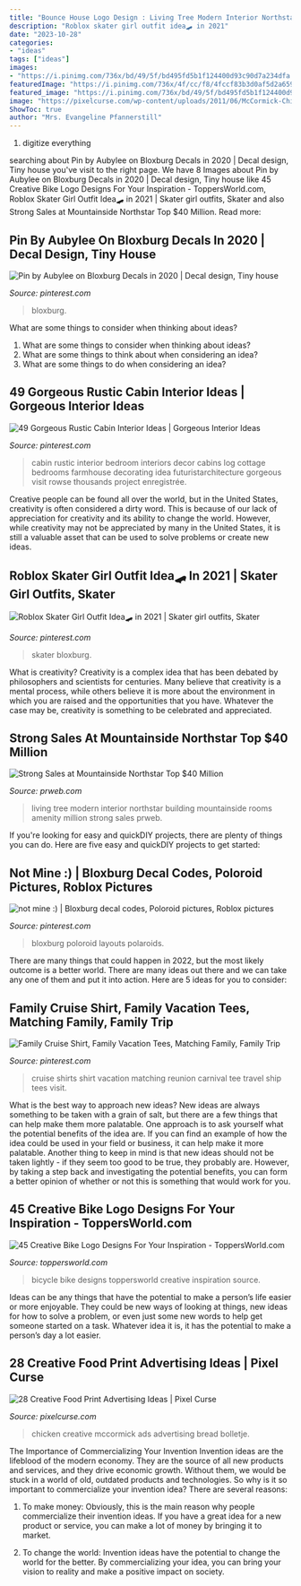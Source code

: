 ```yaml
---
title: "Bounce House Logo Design : Living Tree Modern Interior Northstar Building Mountainside Rooms Amenity Million Strong Sales Prweb"
description: "Roblox skater girl outfit idea🛹 in 2021"
date: "2023-10-28"
categories:
- "ideas"
tags: ["ideas"]
images:
- "https://i.pinimg.com/736x/bd/49/5f/bd495fd5b1f124400d93c90d7a234dfa.jpg"
featuredImage: "https://i.pinimg.com/736x/4f/cc/f8/4fccf83b3d0af5d2a659d76897cfcf38.jpg"
featured_image: "https://i.pinimg.com/736x/bd/49/5f/bd495fd5b1f124400d93c90d7a234dfa.jpg"
image: "https://pixelcurse.com/wp-content/uploads/2011/06/McCormick-Chicken-4.jpg"
ShowToc: true
author: "Mrs. Evangeline Pfannerstill"
---
```



1. digitize everything

	

		
searching about Pin by Aubylee on Bloxburg Decals in 2020 | Decal design, Tiny house you've visit to the right page. We have 8 Images about Pin by Aubylee on Bloxburg Decals in 2020 | Decal design, Tiny house like 45 Creative Bike Logo Designs For Your Inspiration - ToppersWorld.com, Roblox Skater Girl Outfit Idea🛹 in 2021 | Skater girl outfits, Skater and also Strong Sales at Mountainside Northstar Top $40 Million. Read more:
		
    
## Pin By Aubylee On Bloxburg Decals In 2020 | Decal Design, Tiny House

<img loading=lazy src="https://i.pinimg.com/736x/bd/49/5f/bd495fd5b1f124400d93c90d7a234dfa.jpg" onerror="this.onerror=null;this.src='https://tse1.mm.bing.net/th?id=OIP.rSuhSSwscc8UNE3nUEOu0wHaEK&amp;pid=15.1';" alt="Pin by Aubylee on Bloxburg Decals in 2020 | Decal design, Tiny house">

_Source: pinterest.com_

>bloxburg. 

	

What are some things to consider when thinking about ideas?
1. What are some things to consider when thinking about ideas?
2. What are some things to think about when considering an idea?
3. What are some things to do when considering an idea?

    
## 49 Gorgeous Rustic Cabin Interior Ideas | Gorgeous Interior Ideas

<img loading=lazy src="https://i.pinimg.com/736x/0d/32/6b/0d326b8c68e2099afcf138850e312794--cabin-interiors-rustic-cabins.jpg?b=t" onerror="this.onerror=null;this.src='https://tse2.mm.bing.net/th?id=OIP.75SrZSwbbmc3_2UW8rQCFQHaLA&amp;pid=15.1';" alt="49 Gorgeous Rustic Cabin Interior Ideas | Gorgeous Interior Ideas">

_Source: pinterest.com_

>cabin rustic interior bedroom interiors decor cabins log cottage bedrooms farmhouse decorating idea futuristarchitecture gorgeous visit rowse thousands project enregistrée. 

	

Creative people can be found all over the world, but in the United States, creativity is often considered a dirty word. This is because of our lack of appreciation for creativity and its ability to change the world. However, while creativity may not be appreciated by many in the United States, it is still a valuable asset that can be used to solve problems or create new ideas.

    
## Roblox Skater Girl Outfit Idea🛹 In 2021 | Skater Girl Outfits, Skater

<img loading=lazy src="https://i.pinimg.com/736x/4f/cc/f8/4fccf83b3d0af5d2a659d76897cfcf38.jpg" onerror="this.onerror=null;this.src='https://tse1.mm.bing.net/th?id=OIP.T-Cg_1Xl5r0If5gxxocf7gHaNJ&amp;pid=15.1';" alt="Roblox Skater Girl Outfit Idea🛹 in 2021 | Skater girl outfits, Skater">

_Source: pinterest.com_

>skater bloxburg. 

	

What is creativity?
Creativity is a complex idea that has been debated by philosophers and scientists for centuries. Many believe that creativity is a mental process, while others believe it is more about the environment in which you are raised and the opportunities that you have. Whatever the case may be, creativity is something to be celebrated and appreciated.

    
## Strong Sales At Mountainside Northstar Top $40 Million

<img loading=lazy src="http://ww1.prweb.com/prfiles/2014/10/28/12281800/WaltonAeTreehouse08.jpg" onerror="this.onerror=null;this.src='https://tse4.mm.bing.net/th?id=OIP.Ycs4x8rEahxyeeYecLFNlwHaFR&amp;pid=15.1';" alt="Strong Sales at Mountainside Northstar Top $40 Million">

_Source: prweb.com_

>living tree modern interior northstar building mountainside rooms amenity million strong sales prweb. 

	

If you're looking for easy and quickDIY projects, there are plenty of things you can do. Here are five easy and quickDIY projects to get started: 

    
## Not Mine :) | Bloxburg Decal Codes, Poloroid Pictures, Roblox Pictures

<img loading=lazy src="https://i.pinimg.com/736x/fa/fe/fb/fafefbefff3e1c18c5859cf5920d53bc.jpg" onerror="this.onerror=null;this.src='https://tse4.mm.bing.net/th?id=OIP.pa7NYwGmrrSbmLdUuvQe5AHaHY&amp;pid=15.1';" alt="not mine :) | Bloxburg decal codes, Poloroid pictures, Roblox pictures">

_Source: pinterest.com_

>bloxburg poloroid layouts polaroids. 

	

There are many things that could happen in 2022, but the most likely outcome is a better world. There are many ideas out there and we can take any one of them and put it into action. Here are 5 ideas for you to consider: 

    
## Family Cruise Shirt, Family Vacation Tees, Matching Family, Family Trip

<img loading=lazy src="https://i.pinimg.com/736x/46/e6/83/46e6839b15fbef2f54c0c300f381f911.jpg" onerror="this.onerror=null;this.src='https://tse2.mm.bing.net/th?id=OIP.YTOU9sltz3zRfq-X8fdGgwHaF7&amp;pid=15.1';" alt="Family Cruise Shirt, Family Vacation Tees, Matching Family, Family Trip">

_Source: pinterest.com_

>cruise shirts shirt vacation matching reunion carnival tee travel ship tees visit. 

	

What is the best way to approach new ideas?
New ideas are always something to be taken with a grain of salt, but there are a few things that can help make them more palatable. One approach is to ask yourself what the potential benefits of the idea are. If you can find an example of how the idea could be used in your field or business, it can help make it more palatable. Another thing to keep in mind is that new ideas should not be taken lightly - if they seem too good to be true, they probably are. However, by taking a step back and investigating the potential benefits, you can form a better opinion of whether or not this is something that would work for you.

    
## 45 Creative Bike Logo Designs For Your Inspiration - ToppersWorld.com

<img loading=lazy src="https://toppersworld.com/wp-content/uploads/2015/02/13-work-bicycle-logo-design.jpg" onerror="this.onerror=null;this.src='https://tse1.mm.bing.net/th?id=OIP.paKMod9RPdbttHjDcbPFggHaDQ&amp;pid=15.1';" alt="45 Creative Bike Logo Designs For Your Inspiration - ToppersWorld.com">

_Source: toppersworld.com_

>bicycle bike designs toppersworld creative inspiration source. 

	

Ideas can be any things that have the potential to make a person’s life easier or more enjoyable. They could be new ways of looking at things, new ideas for how to solve a problem, or even just some new words to help get someone started on a task. Whatever idea it is, it has the potential to make a person’s day a lot easier.

    
## 28 Creative Food Print Advertising Ideas | Pixel Curse

<img loading=lazy src="https://pixelcurse.com/wp-content/uploads/2011/06/McCormick-Chicken-4.jpg" onerror="this.onerror=null;this.src='https://tse4.mm.bing.net/th?id=OIP.MY4QifOPvcKnVmuN87CoCwHaLH&amp;pid=15.1';" alt="28 Creative Food Print Advertising Ideas | Pixel Curse">

_Source: pixelcurse.com_

>chicken creative mccormick ads advertising bread bolletje. 

	

The Importance of Commercializing Your Invention
Invention ideas are the lifeblood of the modern economy. They are the source of all new products and services, and they drive economic growth. Without them, we would be stuck in a world of old, outdated products and technologies.
So why is it so important to commercialize your invention idea? There are several reasons:

1. To make money: Obviously, this is the main reason why people commercialize their invention ideas. If you have a great idea for a new product or service, you can make a lot of money by bringing it to market.

2. To change the world: Invention ideas have the potential to change the world for the better. By commercializing your idea, you can bring your vision to reality and make a positive impact on society.


